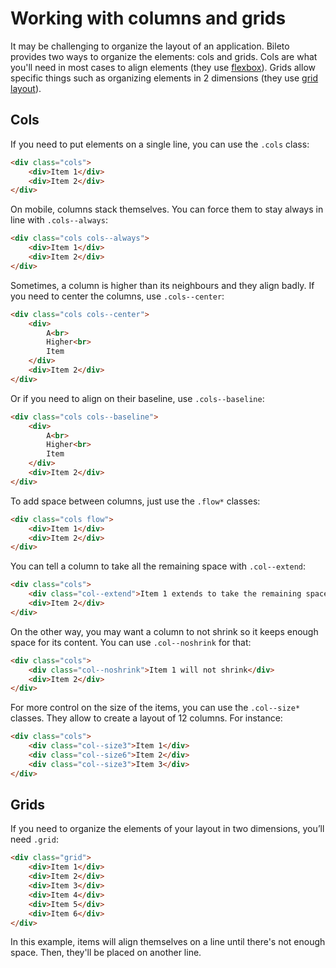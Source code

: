 # Working with columns and grids

It may be challenging to organize the layout of an application.
Bileto provides two ways to organize the elements: cols and grids.
Cols are what you'll need in most cases to align elements (they use [flexbox](https://developer.mozilla.org/docs/Web/CSS/CSS_Flexible_Box_Layout/Basic_Concepts_of_Flexbox)).
Grids allow specific things such as organizing elements in 2 dimensions (they use [grid layout](https://developer.mozilla.org/docs/Web/CSS/CSS_Grid_Layout/Basic_Concepts_of_Grid_Layout)).

## Cols

If you need to put elements on a single line, you can use the `.cols` class:

```html
<div class="cols">
    <div>Item 1</div>
    <div>Item 2</div>
</div>
```

On mobile, columns stack themselves.
You can force them to stay always in line with `.cols--always`:

```html
<div class="cols cols--always">
    <div>Item 1</div>
    <div>Item 2</div>
</div>
```

Sometimes, a column is higher than its neighbours and they align badly.
If you need to center the columns, use `.cols--center`:

```html
<div class="cols cols--center">
    <div>
        A<br>
        Higher<br>
        Item
    </div>
    <div>Item 2</div>
</div>
```

Or if you need to align on their baseline, use `.cols--baseline`:

```html
<div class="cols cols--baseline">
    <div>
        A<br>
        Higher<br>
        Item
    </div>
    <div>Item 2</div>
</div>
```

To add space between columns, just use the `.flow*` classes:

```html
<div class="cols flow">
    <div>Item 1</div>
    <div>Item 2</div>
</div>
```

You can tell a column to take all the remaining space with `.col--extend`:

```html
<div class="cols">
    <div class="col--extend">Item 1 extends to take the remaining space</div>
    <div>Item 2</div>
</div>
```

On the other way, you may want a column to not shrink so it keeps enough space for its content.
You can use `.col--noshrink` for that:

```html
<div class="cols">
    <div class="col--noshrink">Item 1 will not shrink</div>
    <div>Item 2</div>
</div>
```

For more control on the size of the items, you can use the `.col--size*` classes.
They allow to create a layout of 12 columns.
For instance:

```html
<div class="cols">
    <div class="col--size3">Item 1</div>
    <div class="col--size6">Item 2</div>
    <div class="col--size3">Item 3</div>
</div>
```

## Grids

If you need to organize the elements of your layout in two dimensions, you’ll need `.grid`:

```html
<div class="grid">
    <div>Item 1</div>
    <div>Item 2</div>
    <div>Item 3</div>
    <div>Item 4</div>
    <div>Item 5</div>
    <div>Item 6</div>
</div>
```

In this example, items will align themselves on a line until there's not enough space.
Then, they'll be placed on another line.
